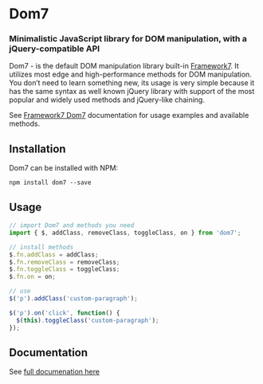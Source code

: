 # Dom7

### Minimalistic JavaScript library for DOM manipulation, with a jQuery-compatible API

Dom7 - is the default DOM manipulation library built-in [Framework7](https://framework7.io). It utilizes most edge and high-performance methods for DOM manipulation. You don’t need to learn something new, its usage is very simple because it has the same syntax as well known jQuery library with support of the most popular and widely used methods and jQuery-like chaining.

See [Framework7 Dom7](https://framework7.io/docs/dom7.html) documentation for usage examples and available methods.

## Installation

Dom7 can be installed with NPM:

```
npm install dom7 --save
```

## Usage

```js
// import Dom7 and methods you need
import { $, addClass, removeClass, toggleClass, on } from 'dom7';

// install methods
$.fn.addClass = addClass;
$.fn.removeClass = removeClass;
$.fn.toggleClass = toggleClass;
$.fn.on = on;

// use
$('p').addClass('custom-paragraph');

$('p').on('click', function() {
  $(this).toggleClass('custom-paragraph');
});
```

## Documentation

See [full documenation here](https://framework7.io/docs/dom7.html)
